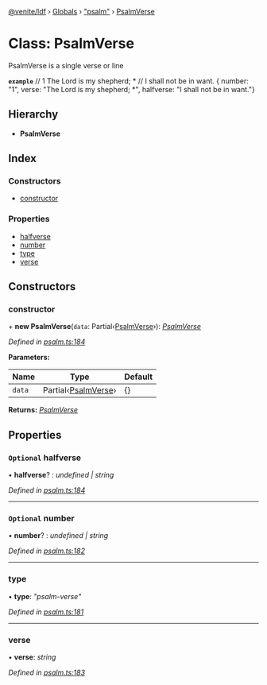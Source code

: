 [@venite/ldf](../README.md) › [Globals](../globals.md) › ["psalm"](../modules/_psalm_.md) › [PsalmVerse](_psalm_.psalmverse.md)

# Class: PsalmVerse

PsalmVerse is a single verse or line

**`example`** 
// 1  The Lord is my shepherd; *
//      I shall not be in want.
{ number: "1", verse: "The Lord is my shepherd; *", halfverse: "I shall not be in want."}

## Hierarchy

* **PsalmVerse**

## Index

### Constructors

* [constructor](_psalm_.psalmverse.md#constructor)

### Properties

* [halfverse](_psalm_.psalmverse.md#optional-halfverse)
* [number](_psalm_.psalmverse.md#optional-number)
* [type](_psalm_.psalmverse.md#type)
* [verse](_psalm_.psalmverse.md#verse)

## Constructors

###  constructor

\+ **new PsalmVerse**(`data`: Partial‹[PsalmVerse](_psalm_.psalmverse.md)›): *[PsalmVerse](_psalm_.psalmverse.md)*

*Defined in [psalm.ts:184](https://github.com/gbj/venite/blob/f9131209/ldf/src/psalm.ts#L184)*

**Parameters:**

Name | Type | Default |
------ | ------ | ------ |
`data` | Partial‹[PsalmVerse](_psalm_.psalmverse.md)› | {} |

**Returns:** *[PsalmVerse](_psalm_.psalmverse.md)*

## Properties

### `Optional` halfverse

• **halfverse**? : *undefined | string*

*Defined in [psalm.ts:184](https://github.com/gbj/venite/blob/f9131209/ldf/src/psalm.ts#L184)*

___

### `Optional` number

• **number**? : *undefined | string*

*Defined in [psalm.ts:182](https://github.com/gbj/venite/blob/f9131209/ldf/src/psalm.ts#L182)*

___

###  type

• **type**: *"psalm-verse"*

*Defined in [psalm.ts:181](https://github.com/gbj/venite/blob/f9131209/ldf/src/psalm.ts#L181)*

___

###  verse

• **verse**: *string*

*Defined in [psalm.ts:183](https://github.com/gbj/venite/blob/f9131209/ldf/src/psalm.ts#L183)*
